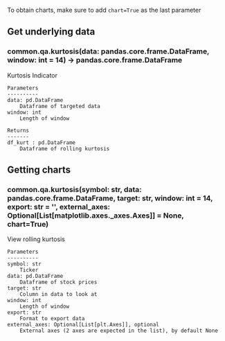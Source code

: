 To obtain charts, make sure to add `chart=True` as the last parameter

## Get underlying data 
### common.qa.kurtosis(data: pandas.core.frame.DataFrame, window: int = 14) -> pandas.core.frame.DataFrame

Kurtosis Indicator

    Parameters
    ----------
    data: pd.DataFrame
        Dataframe of targeted data
    window: int
        Length of window

    Returns
    -------
    df_kurt : pd.DataFrame
        Dataframe of rolling kurtosis

## Getting charts 
### common.qa.kurtosis(symbol: str, data: pandas.core.frame.DataFrame, target: str, window: int = 14, export: str = '', external_axes: Optional[List[matplotlib.axes._axes.Axes]] = None, chart=True)

View rolling kurtosis

    Parameters
    ----------
    symbol: str
        Ticker
    data: pd.DataFrame
        Dataframe of stock prices
    target: str
        Column in data to look at
    window: int
        Length of window
    export: str
        Format to export data
    external_axes: Optional[List[plt.Axes]], optional
        External axes (2 axes are expected in the list), by default None
